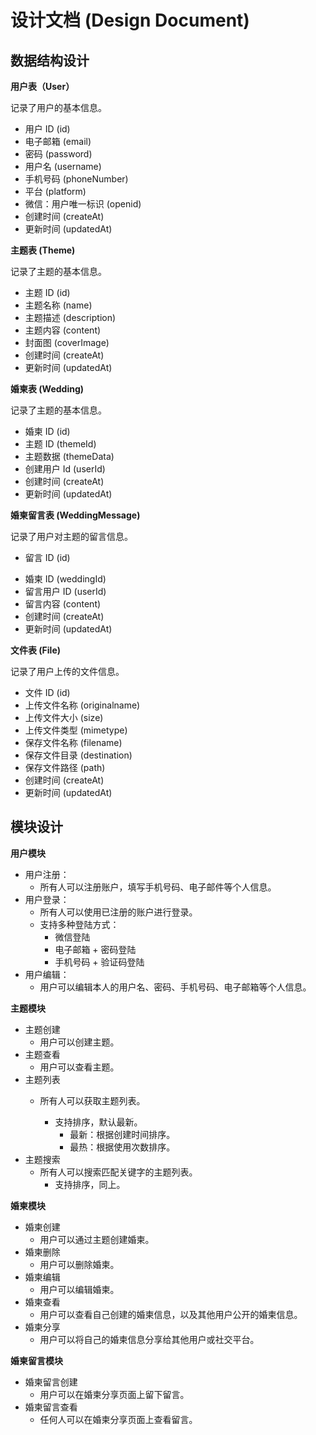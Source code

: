 # 设计文档 (Design Document)

## 数据结构设计

**用户表（User）**

记录了用户的基本信息。

- 用户 ID (id)
- 电子邮箱 (email)
- 密码 (password)
- 用户名 (username)
- 手机号码 (phoneNumber)
- 平台 (platform)
- 微信：用户唯一标识 (openid)
- 创建时间 (createAt)
- 更新时间 (updatedAt)



**主题表 (Theme)**

记录了主题的基本信息。

* 主题 ID (id)
* 主题名称 (name)
* 主题描述 (description)
* 主题内容 (content)
* 封面图 (coverImage)
* 创建时间 (createAt)
* 更新时间 (updatedAt)



**婚柬表 (Wedding)**

记录了主题的基本信息。

* 婚柬 ID (id)
* 主题 ID (themeId)
* 主题数据 (themeData)
* 创建用户 Id (userId)
* 创建时间 (createAt)
* 更新时间 (updatedAt)



**婚柬留言表 (WeddingMessage)**

记录了用户对主题的留言信息。

* 留言 ID (id)
- 婚柬 ID (weddingId)
- 留言用户 ID (userId)
- 留言内容 (content)
- 创建时间 (createAt)
- 更新时间 (updatedAt)



**文件表 (File)**

记录了用户上传的文件信息。

* 文件 ID (id)
* 上传文件名称 (originalname)
* 上传文件大小 (size)
* 上传文件类型 (mimetype)
* 保存文件名称 (filename)
* 保存文件目录 (destination)
* 保存文件路径 (path)
* 创建时间 (createAt)
* 更新时间 (updatedAt)



## 模块设计

**用户模块**

- 用户注册：
  - 所有人可以注册账户，填写手机号码、电子邮件等个人信息。
- 用户登录：
  - 所有人可以使用已注册的账户进行登录。
  - 支持多种登陆方式：
    - 微信登陆
    - 电子邮箱 + 密码登陆
    - 手机号码 + 验证码登陆
- 用户编辑：
  - 用户可以编辑本人的用户名、密码、手机号码、电子邮箱等个人信息。



**主题模块**

* 主题创建
  * 用户可以创建主题。
* 主题查看
  * 用户可以查看主题。
* 主题列表
  * 所有人可以获取主题列表。
  
    * 支持排序，默认最新。
      * 最新：根据创建时间排序。
      * 最热：根据使用次数排序。
* 主题搜索
  * 所有人可以搜索匹配关键字的主题列表。
    * 支持排序，同上。



**婚柬模块**

* 婚柬创建
  * 用户可以通过主题创建婚柬。
* 婚柬删除
  * 用户可以删除婚柬。
* 婚柬编辑
  * 用户可以编辑婚柬。
* 婚柬查看
  * 用户可以查看自己创建的婚柬信息，以及其他用户公开的婚柬信息。
* 婚柬分享
  * 用户可以将自己的婚柬信息分享给其他用户或社交平台。



**婚柬留言模块**

- 婚柬留言创建
  - 用户可以在婚柬分享页面上留下留言。
- 婚柬留言查看
  - 任何人可以在婚柬分享页面上查看留言。

